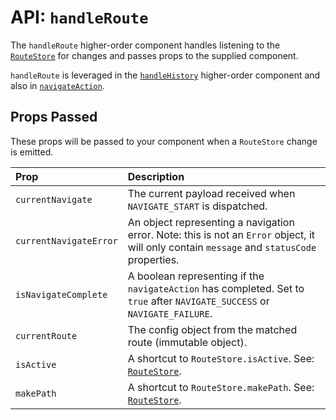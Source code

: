 # API: `handleRoute`

The `handleRoute` higher-order component handles listening to the [`RouteStore`](RouteStore.md) for changes and passes props to the supplied component.

`handleRoute` is leveraged in the [`handleHistory`](handleHistory.md) higher-order component and also in [`navigateAction`](navigateAction.md).

## Props Passed

These props will be passed to your component when a `RouteStore` change is emitted.

| Prop | Description |
|:-----|:------------|
| `currentNavigate` | The current payload received when `NAVIGATE_START` is dispatched. |
| `currentNavigateError` | An object representing a navigation error. Note: this is not an `Error` object, it will only contain `message` and `statusCode` properties. |
| `isNavigateComplete` | A boolean representing if the `navigateAction` has completed. Set to `true` after `NAVIGATE_SUCCESS` or `NAVIGATE_FAILURE`. |
| `currentRoute` | The config object from the matched route (immutable object). |
| `isActive` | A shortcut to `RouteStore.isActive`. See: [`RouteStore`](RouteStore.md). |
| `makePath` | A shortcut to `RouteStore.makePath`. See: [`RouteStore`](RouteStore.md). |
